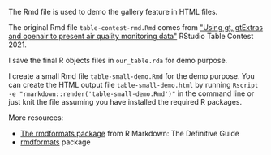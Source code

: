 The Rmd file is used to demo the gallery feature in HTML files.

The original Rmd file `table-contest-rmd.Rmd` comes from ["Using gt, gtExtras and openair to present air quality monitoring data"](https://github.com/jack-davison/rstudio_table-contest_2021) RStudio Table Contest 2021.

I save the final R objects files in `our_table.rda` for demo purpose.

I create a small Rmd file `table-small-demo.Rmd` for the demo purpose. You can create the HTML output file `table-small-demo.html` by running `Rscript -e "rmarkdown::render('table-small-demo.Rmd')"` in the command line or just knit the file assuming you have installed the required R packages.

More resources:

* [The rmdformats package](https://bookdown.org/yihui/rmarkdown/rmdformats.html) from R Markdown: The Definitive Guide
* [rmdformats](https://github.com/juba/rmdformats) package


